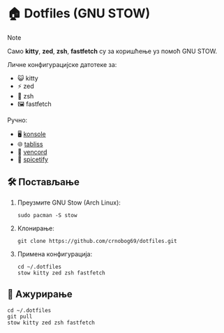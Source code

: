 # 🏠 Dotfiles (GNU STOW)

> [!NOTE]
> Само **kitty**, **zed**, **zsh**, **fastfetch** су за коришћење уз помоћ GNU STOW.

Личне конфигурацијске датотеке за:
- 😺 kitty
- ⚡ zed
- 🐚 zsh
- 🖼️ fastfetch

Ручно:
- 🖥️ [konsole](konsole/README.md)
- 🌐 [tabliss](tabliss/README.md)
- 💬 [vencord](vencord.README.md)
- 🎵 [spicetify](spicetify/README.md)

## 🛠️ Постављање

1. Преузмите GNU Stow (Arch Linux):
   ```
   sudo pacman -S stow
   ```

3. Клонирање:
   ```
   git clone https://github.com/crnobog69/dotfiles.git
   ```

4. Примена конфигурација:
   ```
   cd ~/.dotfiles
   stow kitty zed zsh fastfetch
   ```

## 🔄 Ажурирање

```
cd ~/.dotfiles
git pull
stow kitty zed zsh fastfetch
```
